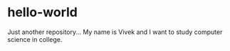 # hello-world
Just another repository...
My name is Vivek and I want to study computer science in college. 
